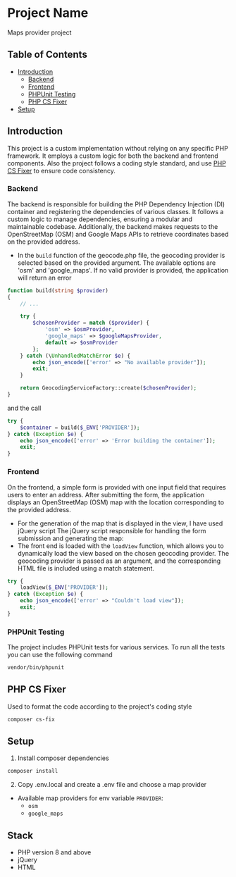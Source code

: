 # Project Name

Maps provider project

## Table of Contents

- [Introduction](#introduction)
    - [Backend](#backend)
    - [Frontend](#frontend)
    - [PHPUnit Testing](#phpunit-testing)
    - [PHP CS Fixer](#php-cs-fixer-)
- [Setup](#installation)

## Introduction

This project is a custom implementation without relying on any specific PHP framework. It employs a custom logic for both the backend and frontend components.
Also the project follows a coding style standard, and use [PHP CS Fixer](https://github.com/FriendsOfPHP/PHP-CS-Fixer) to ensure code consistency.

### Backend

The backend is responsible for building the PHP Dependency Injection (DI) container and registering the dependencies of various classes. It follows a custom logic to manage dependencies, ensuring a modular and maintainable codebase. Additionally, the backend makes requests to the OpenStreetMap (OSM) and Google Maps APIs to retrieve coordinates based on the provided address.
- In the `build` function of the geocode.php file, the geocoding provider is selected based on the provided argument. The available options are 'osm' and 'google_maps'. If no valid provider is provided, the application will return an error
```php
function build(string $provider)
{
    // ...

    try {
        $chosenProvider = match ($provider) {
            'osm' => $osmProvider,
            'google_maps' => $googleMapsProvider,
            default => $osmProvider
        };
    } catch (\UnhandledMatchError $e) {
        echo json_encode(['error' => "No available provider"]);
        exit;
    }

    return GeocodingServiceFactory::create($chosenProvider);
}
```
and the call 

```php
try {
	$container = build($_ENV['PROVIDER']);
} catch (Exception $e) {
	echo json_encode(['error' => 'Error building the container']);
	exit;
}
```

### Frontend

On the frontend, a simple form is provided with one input field that requires users to enter an address. After submitting the form, the application displays an OpenStreetMap (OSM) map with the location corresponding to the provided address.
- For the generation of the map that is displayed in the view, I have used jQuery script
  The jQuery script responsible for handling the form submission and generating the map:
- The front end is loaded with the `loadView` function, which allows you to dynamically load the view based on the chosen geocoding provider. The geocoding provider is passed as an argument, and the corresponding HTML file is included using a match statement.

```php
try {
	loadView($_ENV['PROVIDER']);
} catch (Exception $e) {
	echo json_encode(['error' => "Couldn't load view"]);
	exit;
}
```

### PHPUnit Testing

The project includes PHPUnit tests for various services. To run all the tests you can use the following command

```bash
vendor/bin/phpunit
```

## PHP CS Fixer 
Used to format the code according to the project's coding style
```bash
composer cs-fix
```

## Setup
1) Install composer dependencies
```bash
composer install
```
2) Copy .env.local and create a .env file and choose a map provider
- Available map providers for env variable `PROVIDER`:
  * `osm`
  * `google_maps`

## Stack ##
- PHP version 8 and above
- jQuery
- HTML


